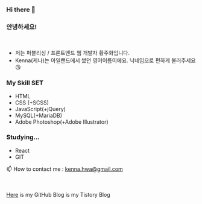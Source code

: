 
### Hi there 👋
### 안녕하세요! 
<br />

- 저는 퍼블리싱 / 프론트엔드 웹 개발자 황주화입니다.
- Kenna(케나)는 아일랜드에서 썼던 영어이름이에요. 닉네임으로 편하게 불러주세요😘

### My Skill SET

- HTML
- CSS (+SCSS)
- JavaScript(+jQuery)
- MySQL(+MariaDB)
- Adobe Photoshop(+Adobe Illustrator)


### Studying...

- React
- GIT


📫   How to contact me : kenna.hwa@gmail.com  


 <br />
 
<a href="https://kenna-hwa.github.io/">Here</a> is my GitHub Blog 
<a herf="https://kenna-hwa.tistory.com/">is my Tistory Blog
 <br />
 



